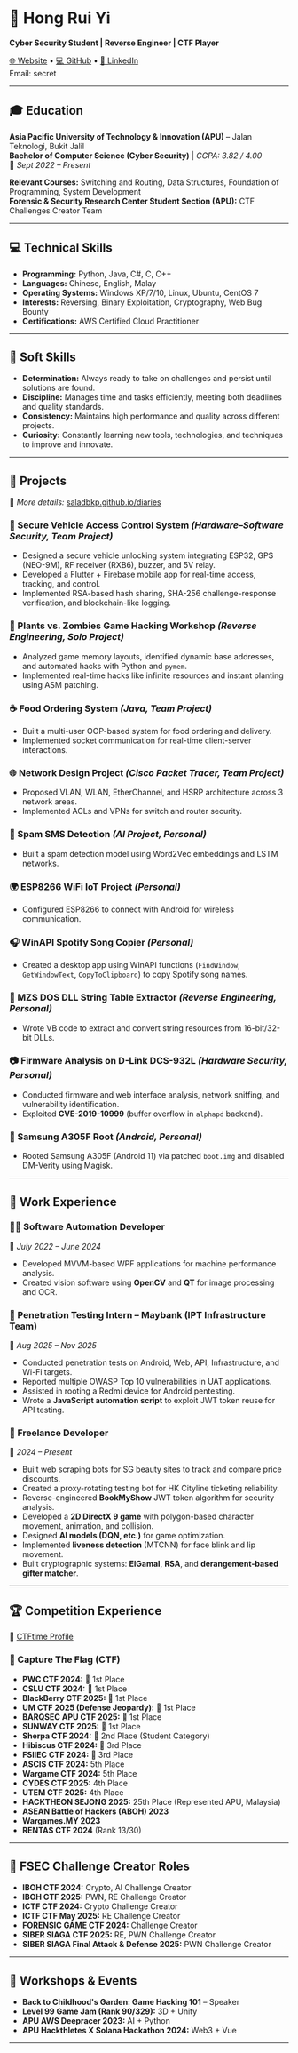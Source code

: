 # 🥗 Hong Rui Yi

**Cyber Security Student | Reverse Engineer | CTF Player**

[🌐 Website](https://saladbkp.github.io) • [💻 GitHub](https://github.com/saladbkp) • [🔗 LinkedIn](https://linkedin.com/in/hong-rui-yi-7769092b9/)  
Email: secret

---

## 🎓 Education

**Asia Pacific University of Technology & Innovation (APU)** – Jalan Teknologi, Bukit Jalil  
**Bachelor of Computer Science (Cyber Security)** | *CGPA: 3.82 / 4.00*  
📅 *Sept 2022 – Present*

**Relevant Courses:** Switching and Routing, Data Structures, Foundation of Programming, System Development  
**Forensic & Security Research Center Student Section (APU):** CTF Challenges Creator Team

---

## 💻 Technical Skills

- **Programming:** Python, Java, C#, C, C++
- **Languages:** Chinese, English, Malay
- **Operating Systems:** Windows XP/7/10, Linux, Ubuntu, CentOS 7
- **Interests:** Reversing, Binary Exploitation, Cryptography, Web Bug Bounty
- **Certifications:** AWS Certified Cloud Practitioner

---

## 🧠 Soft Skills

- **Determination:** Always ready to take on challenges and persist until solutions are found.  
- **Discipline:** Manages time and tasks efficiently, meeting both deadlines and quality standards.  
- **Consistency:** Maintains high performance and quality across different projects.  
- **Curiosity:** Constantly learning new tools, technologies, and techniques to improve and innovate.

---

## 🚀 Projects
📘 *More details:* [saladbkp.github.io/diaries](https://saladbkp.github.io/diaries)

### 🔐 Secure Vehicle Access Control System *(Hardware–Software Security, Team Project)*
- Designed a secure vehicle unlocking system integrating ESP32, GPS (NEO-9M), RF receiver (RXB6), buzzer, and 5V relay.
- Developed a Flutter + Firebase mobile app for real-time access, tracking, and control.
- Implemented RSA-based hash sharing, SHA-256 challenge-response verification, and blockchain-like logging.

### 🧩 Plants vs. Zombies Game Hacking Workshop *(Reverse Engineering, Solo Project)*
- Analyzed game memory layouts, identified dynamic base addresses, and automated hacks with Python and `pymem`.
- Implemented real-time hacks like infinite resources and instant planting using ASM patching.

### ☕ Food Ordering System *(Java, Team Project)*
- Built a multi-user OOP-based system for food ordering and delivery.
- Implemented socket communication for real-time client-server interactions.

### 🌐 Network Design Project *(Cisco Packet Tracer, Team Project)*
- Proposed VLAN, WLAN, EtherChannel, and HSRP architecture across 3 network areas.
- Implemented ACLs and VPNs for switch and router security.

### 🤖 Spam SMS Detection *(AI Project, Personal)*
- Built a spam detection model using Word2Vec embeddings and LSTM networks.

### 🌍 ESP8266 WiFi IoT Project *(Personal)*
- Configured ESP8266 to connect with Android for wireless communication.

### 🎧 WinAPI Spotify Song Copier *(Personal)*
- Created a desktop app using WinAPI functions (`FindWindow`, `GetWindowText`, `CopyToClipboard`) to copy Spotify song names.

### 🧮 MZS DOS DLL String Table Extractor *(Reverse Engineering, Personal)*
- Wrote VB code to extract and convert string resources from 16-bit/32-bit DLLs.

### 📷 Firmware Analysis on D-Link DCS-932L *(Hardware Security, Personal)*
- Conducted firmware and web interface analysis, network sniffing, and vulnerability identification.
- Exploited **CVE-2019-10999** (buffer overflow in `alphapd` backend).

### 📱 Samsung A305F Root *(Android, Personal)*
- Rooted Samsung A305F (Android 11) via patched `boot.img` and disabled DM-Verity using Magisk.

---

## 💼 Work Experience

### 🧑‍💻 Software Automation Developer  
📅 *July 2022 – June 2024*
- Developed MVVM-based WPF applications for machine performance analysis.
- Created vision software using **OpenCV** and **QT** for image processing and OCR.

### 🔐 Penetration Testing Intern – Maybank (IPT Infrastructure Team)  
📅 *Aug 2025 – Nov 2025*
- Conducted penetration tests on Android, Web, API, Infrastructure, and Wi-Fi targets.
- Reported multiple OWASP Top 10 vulnerabilities in UAT applications.
- Assisted in rooting a Redmi device for Android pentesting.
- Wrote a **JavaScript automation script** to exploit JWT token reuse for API testing.

### 🧠 Freelance Developer  
📅 *2024 – Present*
- Built web scraping bots for SG beauty sites to track and compare price discounts.
- Created a proxy-rotating testing bot for HK Cityline ticketing reliability.
- Reverse-engineered **BookMyShow** JWT token algorithm for security analysis.
- Developed a **2D DirectX 9 game** with polygon-based character movement, animation, and collision.
- Designed **AI models (DQN, etc.)** for game optimization.
- Implemented **liveness detection** (MTCNN) for face blink and lip movement.
- Built cryptographic systems: **ElGamal**, **RSA**, and **derangement-based gifter matcher**.

---

## 🏆 Competition Experience

📍 [CTFtime Profile](https://ctftime.org/team/359854)

### 🧩 Capture The Flag (CTF)
- **PWC CTF 2024:** 🥇 1st Place  
- **CSLU CTF 2024:** 🥇 1st Place  
- **BlackBerry CTF 2025:** 🥇 1st Place  
- **UM CTF 2025 (Defense Jeopardy):** 🥇 1st Place  
- **BARQSEC APU CTF 2025:** 🥇 1st Place  
- **SUNWAY CTF 2025:** 🥇 1st Place  
- **Sherpa CTF 2024:** 🥈 2nd Place (Student Category)  
- **Hibiscus CTF 2024:** 🥉 3rd Place  
- **FSIIEC CTF 2024:** 🥉 3rd Place  
- **ASCIS CTF 2024:** 5th Place  
- **Wargame CTF 2024:** 5th Place  
- **CYDES CTF 2025:** 4th Place  
- **UTEM CTF 2025:** 4th Place  
- **HACKTHEON SEJONG 2025:** 25th Place (Represented APU, Malaysia)  
- **ASEAN Battle of Hackers (ABOH) 2023**  
- **Wargames.MY 2023**  
- **RENTAS CTF 2024** (Rank 13/30)

---

## 🧩 FSEC Challenge Creator Roles

- **IBOH CTF 2024:** Crypto, AI Challenge Creator  
- **IBOH CTF 2025:** PWN, RE Challenge Creator  
- **ICTF CTF 2024:** Crypto Challenge Creator  
- **ICTF CTF May 2025:** RE Challenge Creator  
- **FORENSIC GAME CTF 2024:** Challenge Creator  
- **SIBER SIAGA CTF 2025:** RE, PWN Challenge Creator  
- **SIBER SIAGA Final Attack & Defense 2025:** PWN Challenge Creator

---

## 🎤 Workshops & Events

- **Back to Childhood's Garden: Game Hacking 101** – Speaker  
- **Level 99 Game Jam (Rank 90/329):** 3D + Unity  
- **APU AWS Deepracer 2023:** AI + Python  
- **APU Hackthletes X Solana Hackathon 2024:** Web3 + Vue

---

